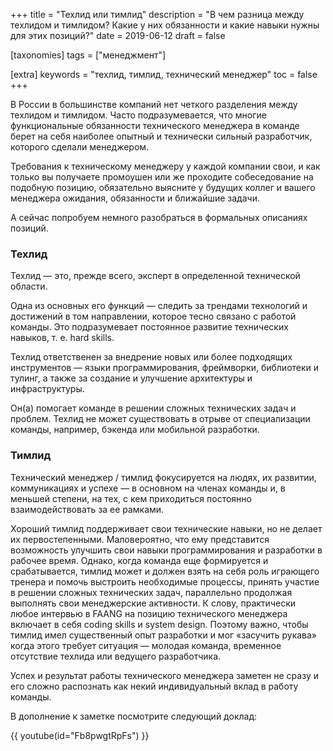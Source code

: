 +++
title = "Техлид или тимлид"
description = "В чем разница между техлидом и тимлидом? Какие у них обязанности и какие навыки нужны для этих позиций?"
date = 2019-06-12
draft = false

[taxonomies]
tags = ["менеджмент"]

[extra]
keywords = "техлид, тимлид, технический менеджер"
toc = false
+++

В России в большинстве компаний нет четкого разделения между техлидом и тимлидом. Часто
подразумевается, что многие функциональные обязанности технического менеджера в команде берет на
себя наиболее опытный и технически сильный разработчик, которого сделали менеджером.

Требования к техническому менеджеру у каждой компании свои, и как только вы получаете промоушен или
же проходите собеседование на подобную позицию, обязательно выясните у будущих коллег и вашего
менеджера ожидания, обязанности и ближайшие задачи.

А сейчас попробуем немного разобраться в формальных описаниях позиций.

### Техлид

Техлид — это, прежде всего, эксперт в определенной технической области.

Одна из основных его функций — следить за трендами технологий и достижений в том направлении,
которое тесно связано с работой команды. Это подразумевает постоянное развитие технических навыков,
т. е. hard skills.

Техлид ответственен за внедрение новых или более подходящих инструментов — языки программирования,
фреймворки, библиотеки и тулинг, а также за создание и улучшение архитектуры и инфраструктуры.

Он(а) помогает команде в решении сложных технических задач и проблем. Техлид не может существовать
в отрыве от специализации команды, например, бэкенда или мобильной разработки.

### Тимлид

Технический менеджер / тимлид фокусируется на людях, их развитии, коммуникациях и успехе — в
основном на членах команды и, в меньшей степени, на тех, с кем приходиться постоянно
взаимодействовать за ее рамками.

Хороший тимлид поддерживает свои технические навыки, но не делает их первостепенными. Маловероятно,
что ему представится возможность улучшить свои навыки программирования и разработки в рабочее время.
Однако, когда команда еще формируется и срабатывается, тимлид может и должен взять на себя роль
играющего тренера и помочь выстроить необходимые процессы, принять участие в решении сложных технических
задач, параллельно продолжая выполнять свои менеджерские активности. К слову, практически любое интервью
в FAANG на позицию технического менеджера включает в себя coding skills и system design. Поэтому важно,
чтобы тимлид имел существенный опыт разработки и мог «засучить рукава» когда этого требует ситуация —
молодая команда, временное отсутствие техлида или ведущего разработчика.

Успех и результат работы технического менеджера заметен не сразу и его сложно распознать как некий
индивидуальный вклад в работу команды.

В дополнение к заметке посмотрите следующий доклад:

{{ youtube(id="Fb8pwgtRpFs") }}
